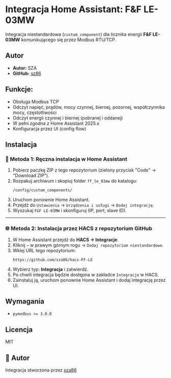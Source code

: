 # Integracja Home Assistant: F&F LE-03MW

Integracja niestandardowa (`custom_component`) dla licznika energii **F&F LE-03MW** komunikującego się przez Modbus RTU/TCP.

## Autor
- **Autor:** SZA
- **GitHub:** [sz86](https://github.com/sz86)

## Funkcje:
- Obsługa Modbus TCP
- Odczyt napięć, prądów, mocy czynnej, biernej, pozornej, współczynnika mocy, częstotliwości
- Odczyt energii czynnej i biernej (pobranej i oddanej)
- W pełni zgodna z Home Assistant 2025.x
- Konfiguracja przez UI (config flow)

## Instalacja

### 📁 Metoda 1: Ręczna instalacja w Home Assistant
1. Pobierz paczkę ZIP z tego repozytorium (zielony przycisk "Code" → "Download ZIP").
2. Rozpakuj archiwum i skopiuj folder `ff_le_03mw` do katalogu:
   ```
   /config/custom_components/
   ```
3. Uruchom ponownie Home Assistant.
4. Przejdź do `Ustawienia` → `Urządzenia i usługi` → `Dodaj integrację`.
5. Wyszukaj `F&F LE-03MW` i skonfiguruj (IP, port, slave ID).

---

### 🌐 Metoda 2: Instalacja przez HACS z repozytorium GitHub
1. W Home Assistant przejdź do **HACS → Integracje**.
2. Kliknij `⋯` w prawym górnym rogu → `Dodaj repozytorium niestandardowe`.
3. Wklej URL tego repozytorium:
   ```
   https://github.com/sza86/hacs-FF-LE
   ```
4. Wybierz typ: **Integracja** i zatwierdź.
5. Po chwili integracja będzie dostępna w zakładce `Integracje` w HACS.
6. Zainstaluj ją, uruchom ponownie Home Assistant i dodaj integrację przez UI.

## Wymagania
- `pymodbus >= 3.0.0`

## Licencja
MIT

## 👤 Autor

Integracja stworzona przez [sza86](https://github.com/sza86)
